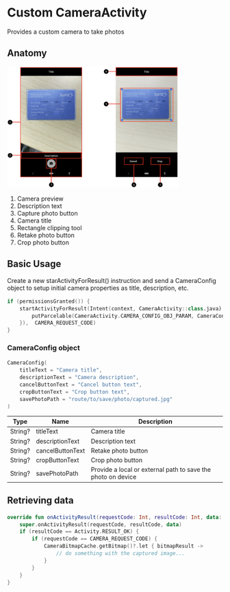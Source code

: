 # Custom CameraActivity
Provides a custom camera to take photos

## Anatomy
<img src="/Images/camera/cameraactivity.png" width="400" heigth="400"/>

1. Camera preview
2. Description text
3. Capture photo button
4. Camera title
5. Rectangle clipping tool
6. Retake photo button
7. Crop photo button

## Basic Usage
Create a new starActivityForResult() instruction and send a CameraConfig object to setup initial camera properties as title, description, etc.

```kotlin
if (permissionsGranted()) {
    startActivityForResult(Intent(context, CameraActivity::class.java).putExtras(Bundle().apply {
        putParcelable(CameraActivity.CAMERA_CONFIG_OBJ_PARAM, CameraConfig())
    }),  CAMERA_REQUEST_CODE) 
}
```

### CameraConfig object
```kotlin
CameraConfig(
    titleText = "Camera title",
    descriptionText = "Camera description",
    cancelButtonText = "Cancel button text",
    cropButtonText = "Crop button text",
    savePhotoPath = "route/to/save/photo/captured.jpg"
)
```

| Type | Name | Description |
| - | - | - |
|  String? | titleText | Camera title |
|  String? | descriptionText | Description text |
|  String? | cancelButtonText | Retake photo button |
|  String? | cropButtonText | Crop photo button |
|  String? | savePhotoPath | Provide a local or external path to save the photo on device |

## Retrieving data
```kotlin
override fun onActivityResult(requestCode: Int, resultCode: Int, data: Intent?) {
    super.onActivityResult(requestCode, resultCode, data)
    if (resultCode == Activity.RESULT_OK) {
        if (requestCode == CAMERA_REQUEST_CODE) {
            CameraBitmapCache.getBitmap()?.let { bitmapResult ->
                // do something with the captured image...
            }
        }
    }
}
```
